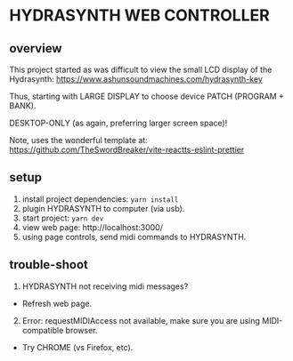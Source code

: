 # HYDRASYNTH WEB CONTROLLER

## overview

This project started as was difficult to view the small LCD display of the Hydrasynth:
https://www.ashunsoundmachines.com/hydrasynth-key

Thus, starting with LARGE DISPLAY to choose device PATCH (PROGRAM + BANK).

DESKTOP-ONLY (as again, preferring larger screen space)!

Note, uses the wonderful template at:
https://github.com/TheSwordBreaker/vite-reactts-eslint-prettier

## setup

1. install project dependencies:
   `yarn install`
2. plugin HYDRASYNTH to computer (via usb).
3. start project:
   `yarn dev`
4. view web page:
   http://localhost:3000/
5. using page controls, send midi commands to HYDRASYNTH.

## trouble-shoot

1. HYDRASYNTH not receiving midi messages?

- Refresh web page.

2. Error: requestMIDIAccess not available, make sure you are using MIDI-compatible browser.

- Try CHROME (vs Firefox, etc).
